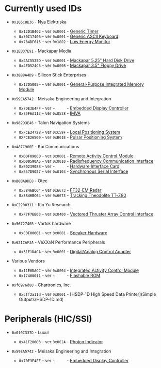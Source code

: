 Currently used IDs
==================

* `0x1C6C8B36` - Nya Elektriska
  * `0x12D1B402` - ver `0x0001` - [Generic Timer](clock.md)
  * `0x30C17406` - ver `0x0001` - [Generic ASCII Keyboard](keyboard.md)
  * `0x734DF615` - ver `0x1802` - [Low Energy Monitor](LEM1802.txt)

* `0x1EB37E91` - Mackapar Media
  * `0x4AC5525D` - ver `0x0001` - [Mackapar 5.25" Hard Disk Drive](m525hd.md)
  * `0x4FD524C5` - ver `0x000B` - [Mackapar 3.5" Floppy Drive](m35fd.txt)
  
* `0x38B8A4D9` - Silicon Stick Enterprises
  * `0x17D5005~` - ver `0x0001` - [General-Purpose Integrated Memory Module](gpimm.md)

* `0x59EA5742` - Meisaka Engineering and Integration
  * `0x70E3E4FF` - ver `~     ` - [Embedded Display Controller](EDC.md)
  * `0x75F6A113` - ver `0x0538` - [IMVA](IMVA.md)

* `0x982D3E46` - Talon Navigation Systems
  * `0xFCE24728` - ver `0xC59F` - [Local Positioning System](TalonNav-LPS.md)
  * `0XFCE26509` - ver `0xB01E` - [Pulsar Positioning System](pps.txt)

* `0xA87C900E` - Kai Communications
  * `0xD0F090C0` - ver `0x0001` - [Remote Activity Control Module](KaiComm-RACM.md)
  * `0xD00590A5` - ver `0x0010` - [Radiofrequency Communication Interface](KaiComm-RCI.md)
  * `0xE0239088` - ver `~     ` - [Hardware Interface Card](KaiComm-HIC.md)
  * `0xE57D9027` - ver `0x0103` - [Synchronous Serial Interface](KaiComm-SSI.md)

* `0xB8BADDE8` - Otec
  * `0x3846BC64` - ver `0x6673` - [FF32-EM Radar](radar.txt)
  * `0x3846BC64` - ver `0x6673` - [Tracking Theodolite TT-Z80](tracking.txt)

* `0xC2200311` - Rin Yu Research
  * `0xF7F7EE03` - ver `0x0400` - [Vectored Thruster Array Control Interface](VTACI.md)

* `0x5672746B` - Vartok hardware
  * `0xC0F00001` - ver `0x0001` - [Speaker Hardware](speaker.md)

* `0x621CAF3A` - VeXXaN Performance Peripherals
  * `0x31E1DACA` - ver `0x0001` - [Digital/Analog Control Adapter](daca.md)

* Various Vendors
  * `0x11E0DACC` - ver `0x0004` - [Integrated Activity Control Module](cpu-control.md)
  * `0x17400011` - ver `~     ` - [Flashable ROM](ROM.md)

* `0xf6976d00` - Chartronics, Inc.
  * `0xcff2a11d` - ver `0x0001` - [HSDP-1D High Speed Data Printer](Simple Outputs/HSDP-1D.md)

Peripherals (HIC/SSI)
=====================

* `0x010C337D` - Luxul
  * `0x41F20003` - ver `0x002A` - [Photon Indicator](Luxul-pi.md)

* `0x59EA5742` - Meisaka Engineering and Integration
  * `0x70E3E4FF` - ver `~     ` - [Embedded Display Controller](EDC.md)
